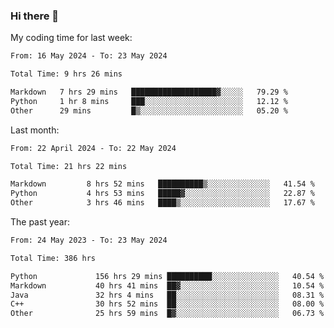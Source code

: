 ### Hi there 👋

My coding time for last week:

<!--START_SECTION:week-->

```txt
From: 16 May 2024 - To: 23 May 2024

Total Time: 9 hrs 26 mins

Markdown   7 hrs 29 mins   ███████████████████▓░░░░░   79.29 %
Python     1 hr 8 mins     ███░░░░░░░░░░░░░░░░░░░░░░   12.12 %
Other      29 mins         █▒░░░░░░░░░░░░░░░░░░░░░░░   05.20 %
```

<!--END_SECTION:week-->

Last month:

<!--START_SECTION:month-->

```txt
From: 22 April 2024 - To: 22 May 2024

Total Time: 21 hrs 22 mins

Markdown         8 hrs 52 mins   ██████████▒░░░░░░░░░░░░░░   41.54 %
Python           4 hrs 53 mins   █████▓░░░░░░░░░░░░░░░░░░░   22.87 %
Other            3 hrs 46 mins   ████▒░░░░░░░░░░░░░░░░░░░░   17.67 %
```

<!--END_SECTION:month-->

The past year:

<!--START_SECTION:year-->

```txt
From: 24 May 2023 - To: 23 May 2024

Total Time: 386 hrs

Python             156 hrs 29 mins ██████████░░░░░░░░░░░░░░░   40.54 %
Markdown           40 hrs 41 mins  ██▓░░░░░░░░░░░░░░░░░░░░░░   10.54 %
Java               32 hrs 4 mins   ██░░░░░░░░░░░░░░░░░░░░░░░   08.31 %
C++                30 hrs 52 mins  ██░░░░░░░░░░░░░░░░░░░░░░░   08.00 %
Other              25 hrs 59 mins  █▓░░░░░░░░░░░░░░░░░░░░░░░   06.73 %
```

<!--END_SECTION:year-->
